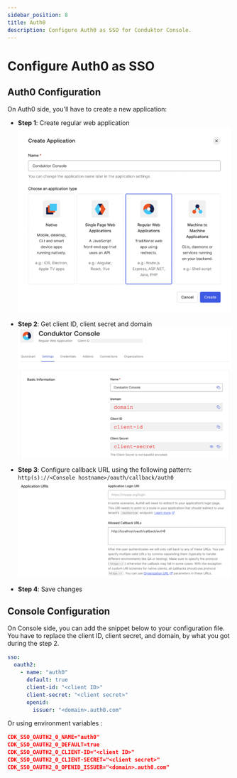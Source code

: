 ```yaml
---
sidebar_position: 8
title: Auth0
description: Configure Auth0 as SSO for Conduktor Console.
---
```


# Configure Auth0 as SSO

## Auth0 Configuration

On Auth0 side, you'll have to create a new application:

- **Step 1**: Create regular web application ![](../../assets/auth0-app-step1.png)

- **Step 2**: Get client ID, client secret and domain ![](../../assets/auth0-app-step2.png)

- **Step 3**: Configure callback URL using the following pattern: `http(s)://<Console hostname>/oauth/callback/auth0` ![](../../assets/auth0-app-step3.png)

- **Step 4**: Save changes

## Console Configuration

On Console side, you can add the snippet below to your configuration file. You have to replace the client ID, client secret, and domain, by what you got during the step 2.

```yaml title="platform-config.yaml"
sso:
  oauth2:
    - name: "auth0"
      default: true
      client-id: "<client ID>"
      client-secret: "<client secret>"
      openid:
        issuer: "<domain>.auth0.com"
```

Or using environment variables :

```json
CDK_SSO_OAUTH2_0_NAME="auth0"
CDK_SSO_OAUTH2_0_DEFAULT=true
CDK_SSO_OAUTH2_0_CLIENT-ID="<client ID>"
CDK_SSO_OAUTH2_0_CLIENT-SECRET="<client secret>"
CDK_SSO_OAUTH2_0_OPENID_ISSUER="<domain>.auth0.com"
```